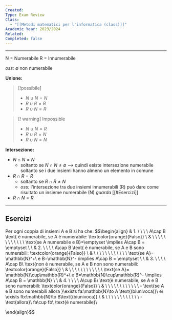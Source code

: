 ```yaml
---
Created: 
Type: Exam Review
Class:
  - "[[Metodi matematici per l'informatica (class)]]"
Academic Year: 2023/2024
Related: 
Completed: false
---
```

---
N = Numerabile
R = Innumerabile

*oss:* $\emptyset$ non numerabile

**Unione:**
>[!possibile]
>- $N \cup N=N$ 
>- $R \cup R=R$
>- $R\cup N=R$

>[! warning] Impossible
>- $N \cup N=R$ 
>- $R \cup R=N$
>- $R\cup N=N$

**Intersezione:**
- $N \cap N=N$ 
	- soltanto se $N \cap N\not=\emptyset$ --> quindi esiste intersezione numerabile soltanto se i due insiemi hanno almeno un elemento in comune
- $R \cap R=R$
	- soltanto se $R \cap R\not=N$
	- *oss:* l'intersezione tra due insiemi innumerabili (R) può dare come risultato un insieme numerabile (N) *guarda* [[#Esercizi]]
- $R\cap N=R$ 

---
## Esercizi
Per ogni coppia di insiemi A e B si ha che:
$$\begin{align}
& 1. \ \ \ \ A\cap B \text{ è numerabile, se A è numerabile: \textcolor{orange}{Falso}} \\
& \ \ \ \ \ \ \ \ \ \ \ \ \text{se A numerabile e B}=\emptyset \implies A\cap B = \emptyset \\ \\
& 2. \ \ \ \ A\cap B \text{ è numerabile, se A e B sono numerabili: \textcolor{orange}{Falso}} \\
& \ \ \ \ \ \ \ \ \ \ \ \ \text{se A}= \mathbb{N}^+\ e B=\mathbb{N}^- \implies A\cap B = \emptyset \\ \\
& 3. \ \ \ \ A\cap B\ \text{non è numerabile, se A e B non sono numerabili: \textcolor{orange}{Falso}} \\ 
& \ \ \ \ \ \ \ \ \ \ \ \ \text{se A}= \mathbb{N}\cup\mathbb{R}^+\ e B=\mathbb{N}\cup\mathbb{R}^- \implies A\cap B = \mathbb{N} \\ \\
& 4. \ \ \ \ A\cup B\ \text{è numerabile, se A e B sono numerabili: \textcolor{orange}{Falso}} \\ 
& \ \ \ \ \ \ \ \ \ \ \ \ - \text{se A e B sono numerabili allora }\exists fa:\mathbb{N}\to A \text{(biunivoca)}\ e\ \exists fb:\mathbb{N}\to B\text{(biunivoca)} \\
& \ \ \ \ \ \ \ \ \ \ \ \ - \text{allora}\ fa\cup fb\  \text{è numerabile}\\


\end{align}$$


